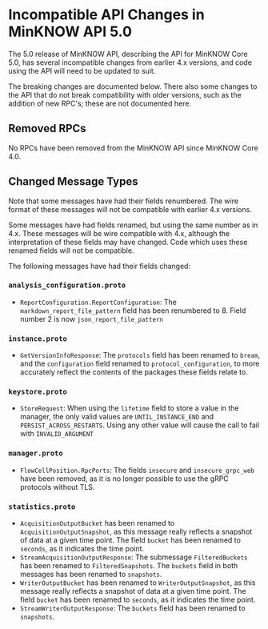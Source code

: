 # Incompatible API Changes in MinKNOW API 5.0

The 5.0 release of MinKNOW API, describing the API for MinKNOW Core 5.0, has several incompatible
changes from earlier 4.x versions, and code using the API will need to be updated to suit.

The breaking changes are documented below.  There also some changes to the API that do not
break compatibility with older versions, such as the addition of new RPC's; these are not
documented here.


## Removed RPCs

No RPCs have been removed from the MinKNOW API since MinKNOW Core 4.0.


## Changed Message Types

Note that some messages have had their fields renumbered.  The wire format of these messages will
not be compatible with earlier 4.x versions.

Some messages have had fields renamed, but using the same number as in 4.x.  These messages will
be wire compatible with 4.x, although the interpretation of these fields may have changed.  Code
which uses these renamed fields will not be compatible.

The following messages have had their fields changed:

### `analysis_configuration.proto`

* `ReportConfiguration.ReportConfiguration`: The `markdown_report_file_pattern` field has been
  renumbered to 8.  Field number 2 is now `json_report_file_pattern`

### `instance.proto`

* `GetVersionInfoResponse`: The `protocols` field has been renamed to `bream`, and the
  `configuration` field renamed to `protocol_configuration`, to more accurately reflect
  the contents of the packages these fields relate to.

### `keystore.proto`

* `StoreRequest`: When using the `lifetime` field to store a value in the manager, the only valid
  values are `UNTIL_INSTANCE_END` and `PERSIST_ACROSS_RESTARTS`.  Using any other value will cause
  the call to fail with `INVALID_ARGUMENT`

### `manager.proto`

* `FlowCellPosition.RpcPorts`: The fields `insecure` and `insecure_grpc_web` have been removed,
  as it is no longer possible to use the gRPC protocols without TLS.

### `statistics.proto`

* `AcquisitionOutputBucket` has been renamed to `AcquisitionOutputSnapshot`, as this message
  really reflects a snapshot of data at a given time point.  The field `bucket` has been renamed
  to `seconds`, as it indicates the time point.
* `StreamAcquisitionOutputResponse`: The submessage `FilteredBuckets` has been
  renamed to `FilteredSnapshots`.  The `buckets` field in both messages has been renamed
  to `snapshots`.
* `WriterOutputBucket` has been renamed to `WriterOutputSnapshot`, as this message
  really reflects a snapshot of data at a given time point.  The field `bucket` has been renamed
  to `seconds`, as it indicates the time point.
* `StreamWriterOutputResponse`: The `buckets` field has been renamed to `snapshots`.
